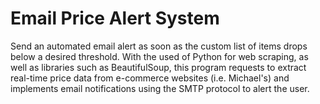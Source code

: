 <h1>Email Price Alert System</h1>
<p>Send an automated email alert as soon as the custom list of items drops below a desired threshold. With the used of Python for web scraping, as well as 
libraries such as BeautifulSoup, this program requests to extract real-time price data from e-commerce websites (i.e. Michael's) and implements email
notifications using the SMTP protocol to alert the user.
</p>
